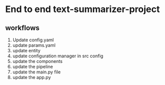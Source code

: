 # End to end text-summarizer-project


## workflows

1. Update config.yaml
2. update params.yaml
3. update entity
4. update configuration manager in src config
5. update the components
6. update the pipeline
7. update the main.py file
8. update the app.py
